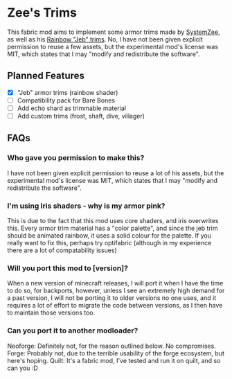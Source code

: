 # Zee's Trims

This fabric mod aims to implement some armor trims made by [SystemZee](https://www.youtube.com/@syszee), as well as his [Rainbow "Jeb" trims](https://youtu.be/MEwsfdl_zzk?t=1750&si=qBTxGidL4Jzsb392). No, I have not been given explicit permission to reuse a few assets, but the experimental mod's license was MIT, which states that I may "modify and redistribute the software".

## Planned Features
- [x] "Jeb" armor trims (rainbow shader)
- [ ] Compatibility pack for Bare Bones
- [ ] Add echo shard as trimmable material
- [ ] Add custom trims (frost, shaft, dive, villager)

## FAQs

### Who gave you permission to make this?
I have not been given explicit permission to reuse a lot of his assets, but the experimental mod's license was MIT, which states that I may "modify and redistribute the software".

### I'm using Iris shaders - why is my armor pink?
This is due to the fact that this mod uses core shaders, and iris overwrites this. Every armor trim material has a "color palette", and since the jeb trim should be animated rainbow, it uses a solid colour for the palette. If you really want to fix this, perhaps try optifabric (although in my experience there are a lot of compatability issues)

### Will you port this mod to [version]?
When a new version of minecraft releases, I will port it when I have the time to do so, for backports, however, unless I see an extremely high demand for a past version, I will not be porting it to older versions no one uses, and it requires a lot of effort to migrate the code between versions, as I then have to maintain those versions too.

### Can you port it to another modloader?
Neoforge: Definitely not, for the reason outlined below. No compromises.
Forge: Probably not, due to the terrible usability of the forge ecosystem, but here's hoping.
Quilt: It's a fabric mod, I've tested and run it on quilt, and so can you :D
